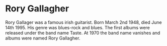 # Rory Gallagher

Rory Gallager was a famous irish guitarist. Born March 2nd 1948, died June 14th 1995.
His genre was blues-rock and blues.
The first albums were released under the band name Taste. At 1970 the band name vanishes and albums were named Rory Gallagher.
